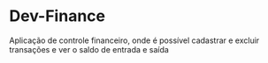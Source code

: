 # Dev-Finance
Aplicação de controle financeiro, onde é possível cadastrar e excluir transações e ver o saldo de entrada e saída
